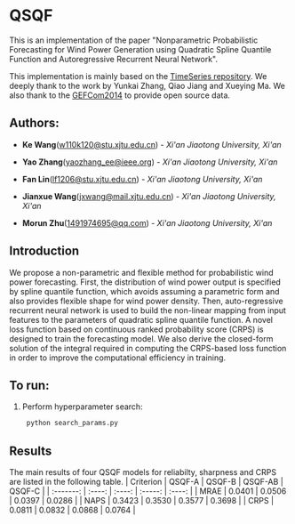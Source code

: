 # QSQF
This is an implementation of the paper "Nonparametric Probabilistic Forecasting for Wind Power Generation using Quadratic Spline Quantile Function and Autoregressive Recurrent Neural Network".

This implementation is mainly based on the [TimeSeries repository](https://github.com/zhykoties/TimeSeries). We deeply thank to the work by Yunkai Zhang, Qiao Jiang and Xueying Ma. We also thank to the [GEFCom2014](https://www.sciencedirect.com/science/article/abs/pii/S0169207016000133#ec000005) to provide open source data.

## Authors:
* **Ke Wang**(<w110k120@stu.xjtu.edu.cn>) - *Xi'an Jiaotong University, Xi'an* 

* **Yao Zhang**(<yaozhang_ee@ieee.org>) - *Xi'an Jiaotong University, Xi'an* 

* **Fan Lin**(<lf1206@stu.xjtu.edu.cn>) - *Xi'an Jiaotong University, Xi'an* 

* **Jianxue Wang**(<jxwang@mail.xjtu.edu.cn>) - *Xi'an Jiaotong University, Xi'an* 

* **Morun Zhu**(<1491974695@qq.com>) - *Xi'an Jiaotong University, Xi'an* 

## Introduction
We propose a non-parametric and flexible method for probabilistic wind power forecasting. First, the distribution of wind power output is specified by spline quantile function, which avoids assuming a parametric form and also provides flexible shape for wind power density. Then, auto-regressive recurrent neural network is used to build the non-linear mapping from input features to the parameters of quadratic spline quantile function. A novel loss function based on continuous ranked probability score (CRPS) is designed to train the forecasting model. We also derive the closed-form solution of the integral required in computing the CRPS-based loss function in order to improve the computational efficiency in training.

## To run:

1. Perform hyperparameter search:
        
   ```bash
    python search_params.py
   ```

## Results
The main results of four QSQF models for reliabilty, sharpness and CRPS are listed in the following table.
| Criterion | QSQF-A | QSQF-B | QSQF-AB | QSQF-C |
| :-------: | :----: | :----: | :-----: | :----: |
| MRAE      | 0.0401 | 0.0506 | 0.0397  | 0.0286 |
| NAPS      | 0.3423 | 0.3530 | 0.3577  | 0.3698 |
| CRPS      | 0.0811 | 0.0832 | 0.0868  | 0.0764 |

